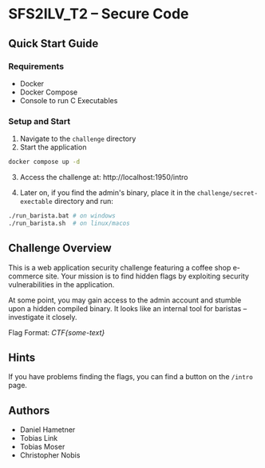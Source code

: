 # SFS2ILV_T2 – Secure Code

## Quick Start Guide

### Requirements
- Docker
- Docker Compose
- Console to run C Executables

### Setup and Start
1. Navigate to the `challenge` directory
2. Start the application
```bash
docker compose up -d
```
3. Access the challenge at: http://localhost:1950/intro

4. Later on, if you find the admin's binary, place it in the `challenge/secret-exectable` directory and run:

```sh
./run_barista.bat # on windows
./run_barista.sh  # on linux/macos
```

## Challenge Overview
This is a web application security challenge featuring a coffee shop e-commerce site. Your mission is to find hidden flags by exploiting security vulnerabilities in the application.

At some point, you may gain access to the admin account and stumble upon a hidden compiled binary. It looks like an internal tool for baristas – investigate it closely.

Flag Format: *CTF{some-text}*

## Hints 
If you have problems finding the flags, you can find a button on the `/intro` page.

## Authors

- Daniel Hametner
- Tobias Link
- Tobias Moser
- Christopher Nobis

